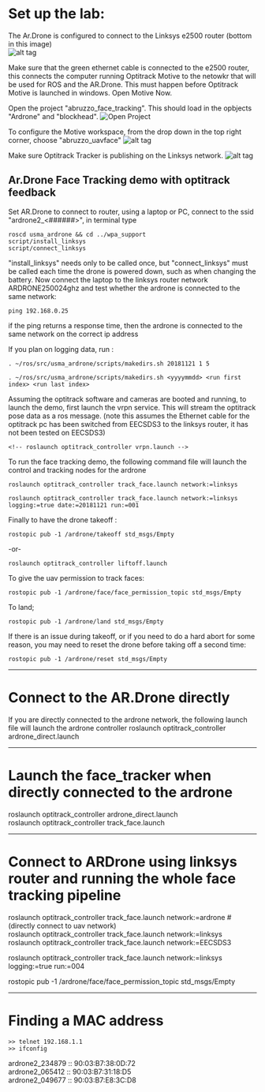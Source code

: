 # Set up the lab:
The Ar.Drone is configured to connect to the Linksys e2500 router (bottom in this image)<br />
![alt tag](media/optitrackIP.jpg)

Make sure that the green ethernet cable is connected to the e2500 router, this connects the computer running Optitrack Motive to the netowkr that will be used for ROS and the AR.Drone.  This must happen before Optitrack Motive is launched in windows.  Open Motive Now. <br />

Open the project "abruzzo_face_tracking".  This should load in the opbjects "Ardrone" and "blockhead".
![Open Project](https://github.com/westpoint-robotics/usma_ardrone/blob/master/media/open_project.jpg)

To configure the Motive workspace, from the drop down in the top right corner, choose "abruzzo_uavface"
![alt tag](media/streamingengine.jpg)

Make sure Optitrack Tracker is publishing on the Linksys network.
![alt tag](media/optitrackIP.jpg)




## Ar.Drone Face Tracking demo with optitrack feedback

Set AR.Drone to connect to router, using a laptop or PC, connect to the ssid "ardrone2_<######>", in terminal type 

	roscd usma_ardrone && cd ../wpa_support 
	script/install_linksys
	script/connect_linksys

"install_linksys" needs only to be called once, but "connect_linksys" must be called each time the drone is powered down, such as when changing the battery. Now connect the laptop to the linksys router network ARDRONE250024ghz and test whether the ardrone is connected to the same network:

	ping 192.168.0.25

if the ping returns a response time, then the ardrone is connected to the same network on the correct ip address

If you plan on logging data, run :

	. ~/ros/src/usma_ardrone/scripts/makedirs.sh 20181121 1 5

	. ~/ros/src/usma_ardrone/scripts/makedirs.sh <yyyymmdd> <run first index> <run last index>


Assuming the optitrack software and cameras are booted and running, to launch the demo, first launch the vrpn service. This will stream the optitrack pose data as a ros message. (note this assumes the Ethernet cable for the optitrack pc has been switched from EECSDS3 to the linksys router, it has not been tested on EECSDS3)

	<!-- roslaunch optitrack_controller vrpn.launch -->

To run the face tracking demo, the following command file will launch the control and tracking nodes for the ardrone

	roslaunch optitrack_controller track_face.launch network:=linksys

	roslaunch optitrack_controller track_face.launch network:=linksys logging:=true date:=20181121 run:=001

Finally to have the drone takeoff :

	rostopic pub -1 /ardrone/takeoff std_msgs/Empty

-or-  <br />

	roslaunch optitrack_controller liftoff.launch

To give the uav permission to track faces:<br/>

	rostopic pub -1 /ardrone/face/face_permission_topic std_msgs/Empty

To land;

	rostopic pub -1 /ardrone/land std_msgs/Empty

If there is an issue during takeoff, or if you need to do a hard abort for some reason, you may need to reset the drone before taking off a second time:
	
	rostopic pub -1 /ardrone/reset std_msgs/Empty


---
Connect to the AR.Drone directly
=======
If you are directly connected to the ardrone network, the following launch file will launch the ardrone controller
	roslaunch optitrack_controller ardrone_direct.launch


---
Launch the face_tracker when directly connected to the ardrone
=======
roslaunch optitrack_controller ardrone_direct.launch <br />
roslaunch optitrack_controller track_face.launch <br />


---
Connect to ARDrone using linksys router and running the whole face tracking pipeline
=======
roslaunch optitrack_controller track_face.launch network:=ardrone #(directly connect to uav network) <br />
roslaunch optitrack_controller track_face.launch network:=linksys <br />
roslaunch optitrack_controller track_face.launch network:=EECSDS3 <br />

roslaunch optitrack_controller track_face.launch network:=linksys logging:=true run:=004<br />


rostopic pub -1 /ardrone/face/face_permission_topic std_msgs/Empty




---
Finding a MAC address
=======
	>> telnet 192.168.1.1
	>> ifconfig

ardrone2_234879  ::  90:03:B7:38:0D:72 <br />
ardrone2_065412  ::  90:03:B7:31:18:D5 <br />
ardrone2_049677  ::  90:03:B7:E8:3C:D8 <br />

